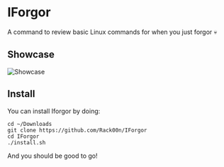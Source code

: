 # IForgor
A command to review basic Linux commands for when you just forgor :skull:

## Showcase
![Showcase](https://user-images.githubusercontent.com/97570469/161462648-09854906-066a-423f-8728-ed3a180d7451.png)

## Install
You can install Iforgor by doing:
~~~
cd ~/Downloads
git clone https://github.com/Rack00n/IForgor
cd IForgor
./install.sh
~~~
And you should be good to go!
